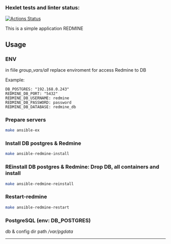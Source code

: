 ### Hexlet tests and linter status:
[![Actions Status](https://github.com/antmbx/devops-for-programmers-project-76/actions/workflows/hexlet-check.yml/badge.svg)](https://github.com/antmbx/devops-for-programmers-project-76/actions)






This is a simple application REDMINE

## Usage


### ENV

in fiile *group_vars/all* replace enviroment for access Redmine to DB

Example:
```
DB_POSTGRES: "192.168.0.243"
REDMINE_DB_PORT: "5432"
REDMINE_DB_USERNAME: redmine
REDMINE_DB_PASSWORD: password
REDMINE_DB_DATABASE: redmine_db
```


### Prepare servers
```bash
make ansible-ex
```


### Install DB postgres & Redmine

```bash
make ansible-redmine-install
```


### REinstall DB postgres & Redmine: Drop DB, all containers and install

```bash
make ansible-redmine-reinstall
```


### Restart-redmine

```bash
make ansible-redmine-restart
```

### PostgreSQL (env: DB_POSTGRES)

db & config dir path */var/pgdata*




---
